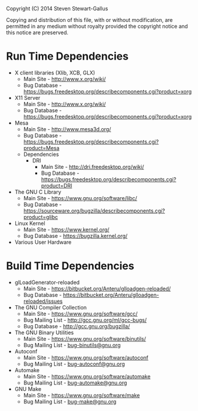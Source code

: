Copyright (C) 2014 Steven Stewart-Gallus

Copying and distribution of this file, with or without modification,
are permitted in any medium without royalty provided the copyright
notice and this notice are preserved.

Run Time Dependencies
=====================

* X client libraries (Xlib, XCB, GLX)
  - Main Site - http://www.x.org/wiki/
  - Bug Database - https://bugs.freedesktop.org/describecomponents.cgi?product=xorg
* X11 Server
  - Main Site - http://www.x.org/wiki/
  - Bug Database - https://bugs.freedesktop.org/describecomponents.cgi?product=xorg
* Mesa
  - Main Site - http://www.mesa3d.org/
  - Bug Database - https://bugs.freedesktop.org/describecomponents.cgi?product=Mesa
  - Dependencies
    * DRI
      - Main Site - http://dri.freedesktop.org/wiki/
      - Bug Database - https://bugs.freedesktop.org/describecomponents.cgi?product=DRI
* The GNU C Library
  - Main Site - https://www.gnu.org/software/libc/
  - Bug Database - https://sourceware.org/bugzilla/describecomponents.cgi?product=glibc
* Linux Kernel
  - Main Site - https://www.kernel.org/
  - Bug Database - https://bugzilla.kernel.org/
* Various User Hardware

Build Time Dependencies
=======================

* glLoadGenerator-reloaded
  - Main Site - https://bitbucket.org/Anteru/glloadgen-reloaded/
  - Bug Database - https://bitbucket.org/Anteru/glloadgen-reloaded/issues
* The GNU Compiler Collection
  - Main Site - https://www.gnu.org/software/gcc/
  - Bug Mailing List - http://gcc.gnu.org/ml/gcc-bugs/
  - Bug Database - http://gcc.gnu.org/bugzilla/
* The GNU Binary Utilities
  - Main Site - https://www.gnu.org/software/binutils/
  - Bug Mailing List - <bug-binutils@gnu.org>
* Autoconf
  - Main Site - https://www.gnu.org/software/autoconf
  - Bug Mailing List - <bug-autoconf@gnu.org>
* Automake
  - Main Site - https://www.gnu.org/software/automake
  - Bug Mailing List - <bug-automake@gnu.org>
* GNU Make
  - Main Site - https://www.gnu.org/software/make
  - Bug Mailing List - <bug-make@gnu.org>
  
